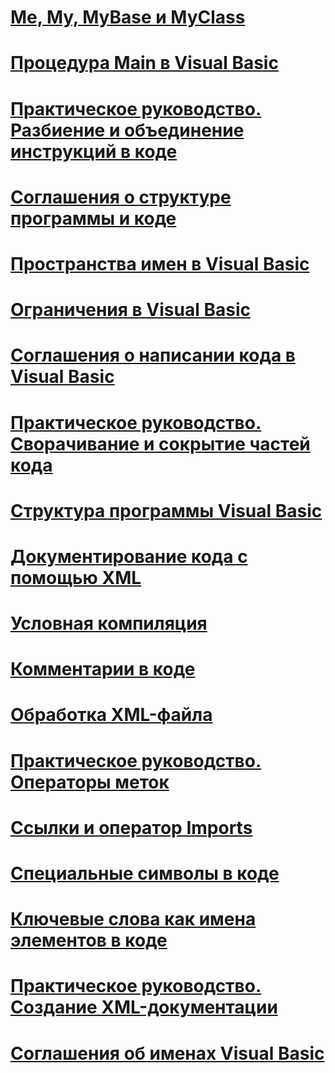 # [Me, My, MyBase и MyClass](me-my-mybase-and-myclass.md)
# [Процедура Main в Visual Basic](main-procedure.md)
# [Практическое руководство. Разбиение и объединение инструкций в коде](how-to-break-and-combine-statements-in-code.md)
# [Соглашения о структуре программы и коде](program-structure-and-code-conventions.md)
# [Пространства имен в Visual Basic](namespaces.md)
# [Ограничения в Visual Basic](limitations.md)
# [Соглашения о написании кода в Visual Basic](coding-conventions.md)
# [Практическое руководство. Сворачивание и сокрытие частей кода](how-to-collapse-and-hide-sections-of-code.md)
# [Структура программы Visual Basic](structure-of-a-visual-basic-program.md)
# [Документирование кода с помощью XML](documenting-your-code-with-xml.md)
# [Условная компиляция](conditional-compilation.md)
# [Комментарии в коде](comments-in-code.md)
# [Обработка XML-файла](processing-the-xml-file.md)
# [Практическое руководство. Операторы меток](how-to-label-statements.md)
# [Ссылки и оператор Imports](references-and-the-imports-statement.md)
# [Специальные символы в коде](special-characters-in-code.md)
# [Ключевые слова как имена элементов в коде](keywords-as-element-names-in-code.md)
# [Практическое руководство. Создание XML-документации](how-to-create-xml-documentation.md)
# [Соглашения об именах Visual Basic](naming-conventions.md)
